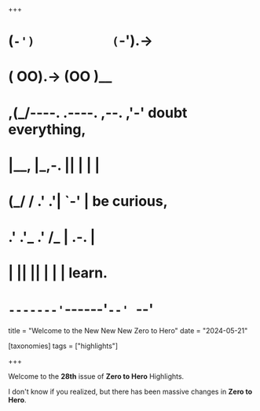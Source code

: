 +++
#   (`-')           (`-').->
#   ( OO).->        (OO )__
# ,(_/----. .----. ,--. ,'-' doubt everything,
# |__,    |\_,-.  ||  | |  |
#  (_/   /    .' .'|  `-'  | be curious,
#  .'  .'_  .'  /_ |  .-.  |
# |       ||      ||  | |  | learn.
# `-------'`------'`--' `--'

title = "Welcome to the New New New Zero to Hero"
date = "2024-05-21"

[taxonomies]
tags = ["highlights"]

+++

Welcome to the **28th** issue of **Zero to Hero** Highlights.

I don't know if you realized, but there has been massive changes in
**Zero to Hero**.




